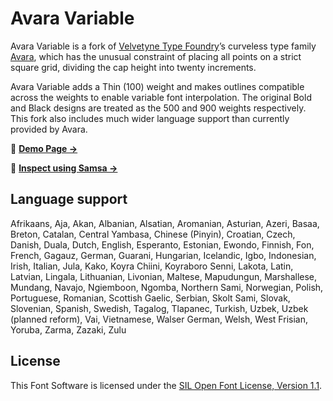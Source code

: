 # Avara Variable

Avara Variable is a fork of [Velvetyne Type Foundry][vtf]’s curveless type family [Avara][avr], which has the unusual constraint of placing all points on a strict square grid, dividing the cap height into twenty increments.

Avara Variable adds a Thin (100) weight and makes outlines compatible across the weights to enable variable font interpolation. The original Bold and Black designs are treated as the 500 and 900 weights respectively. This fork also includes much wider language support than currently provided by Avara.

👀 [**Demo Page →**][demo]

🔬 [**Inspect using Samsa →**][samsa]

## Language support

Afrikaans, Aja, Akan, Albanian, Alsatian, Aromanian, Asturian, Azeri,
Basaa, Breton, Catalan, Central Yambasa, Chinese (Pinyin), Croatian,
Czech, Danish, Duala, Dutch, English, Esperanto, Estonian, Ewondo,
Finnish, Fon, French, Gagauz, German, Guarani, Hungarian, Icelandic,
Igbo, Indonesian, Irish, Italian, Jula, Kako, Koyra Chiini, Koyraboro
Senni, Lakota, Latin, Latvian, Lingala, Lithuanian, Livonian, Maltese,
Mapudungun, Marshallese, Mundang, Navajo, Ngiemboon, Ngomba, Northern
Sami, Norwegian, Polish, Portuguese, Romanian, Scottish Gaelic,
Serbian, Skolt Sami, Slovak, Slovenian, Spanish, Swedish, Tagalog,
Tlapanec, Turkish, Uzbek, Uzbek (planned reform), Vai, Vietnamese,
Walser German, Welsh, West Frisian, Yoruba, Zarma, Zazaki, Zulu

## License

This Font Software is licensed under the [SIL Open Font License, Version 1.1][ofl].

[vtf]: https://velvetyne.fr/
[avr]: https://velvetyne.fr/fonts/avara/
[demo]: https://delucis.github.io/avara-variable/
[samsa]: https://lorp.github.io/samsa/src/samsa-gui.html?preload=https://delucis.github.io/avara-variable/fonts/AvaraVariable[wght].ttf
[ofl]: http://scripts.sil.org/OFL